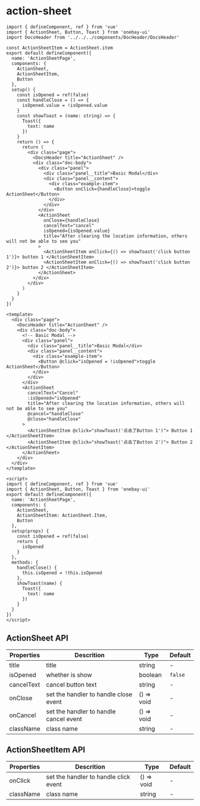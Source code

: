 # action-sheet 

<DemoView />
<BackToTop />

<div class="code-box code-vue-active">
<div class="code-tabs"></div>

```tsx
import { defineComponent, ref } from 'vue'
import { ActionSheet, Button, Toast } from 'onebay-ui'
import DocsHeader from '../../../components/DocHeader/DocsHeader'

const ActionSheetItem = ActionSheet.item
export default defineComponent({
  name: 'ActionSheetPage',
  components: {
    ActionSheet,
    ActionSheetItem,
    Button
  },
  setup() {
    const isOpened = ref(false)
    const handleClose = () => {
      isOpened.value = !isOpened.value
    }
    const showToast = (name: string) => {
      Toast({
        text: name
      })
    }
    return () => {
      return (
        <div class="page">
          <DocsHeader title="ActionSheet" />
          <div class="doc-body">
            <div class="panel">
              <div class="panel__title">Basic Modal</div>
              <div class="panel__content">
                <div class="example-item">
                  <Button onClick={handleClose}>toggle ActionSheet</Button>
                </div>
              </div>
            </div>
            <ActionSheet
              onClose={handleClose}
              cancelText="cancel"
              isOpened={isOpened.value}
              title="After clearing the location information, others will not be able to see you"
            >
              <ActionSheetItem onClick={() => showToast('click button 1')}> button 1 </ActionSheetItem>
              <ActionSheetItem onClick={() => showToast('click button 2')}> button 2 </ActionSheetItem>
            </ActionSheet>
          </div>
        </div>
      )
    }
  }
})

```

```vue
<template>
  <div class="page">
    <DocsHeader title="ActionSheet" />
    <div class="doc-body">
      <!-- Basic Modal -->
      <div class="panel">
        <div class="panel__title">Basic Modal</div>
        <div class="panel__content">
          <div class="example-item">
            <Button @click="isOpened = !isOpened">toggle ActionSheet</Button>
          </div>
        </div>
      </div>
      <ActionSheet
        cancelText="Cancel"
        :isOpened="isOpened"
        title="After clearing the location information, others will not be able to see you"
        @cancel="handleClose"
        @close="handleClose"
      >
        <ActionSheetItem @click="showToast('点击了Button 1')"> Button 1 </ActionSheetItem>
        <ActionSheetItem @click="showToast('点击了Button 2')"> Button 2 </ActionSheetItem>
      </ActionSheet>
    </div>
  </div>
</template>

<script>
import { defineComponent, ref } from 'vue'
import { ActionSheet, Button, Toast } from 'onebay-ui'
export default defineComponent({
  name: 'ActionSheetPage',
  components: {
    ActionSheet,
    ActionSheetItem: ActionSheet.Item,
    Button
  },
  setup(props) {
    const isOpened = ref(false)
    return {
      isOpened
    }
  },
  methods: {
    handleClose() {
      this.isOpened = !this.isOpened
    },
    showToast(name) {
      Toast({
        text: name
      })
    }
  }
})
</script>
```

</div> 

## ActionSheet API

| Properties | Descrition                             | Type       | Default |
| ---------- | -------------------------------------- | ---------- | ------- |
| title      | title                                  | string     | -       |
| isOpened   | whether is show                        | boolean    | `false`   |
| cancelText | cancel button text                     | string     | -       |
| onClose    | set the handler to handle close event  | () => void | -       |
| onCancel   | set the handler to handle cancel event | () => void | -       |
| className  | class name                             | string     | -       |


## ActionSheetItem API

| Properties | Descrition                            | Type       | Default |
| ---------- | ------------------------------------- | ---------- | ------- |
| onClick    | set the handler to handle click event | () => void | -       |
| className  | class name                            | string     | -       |
